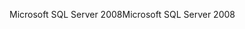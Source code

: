 <span data-ttu-id="10dce-101">Microsoft SQL Server 2008</span><span class="sxs-lookup"><span data-stu-id="10dce-101">Microsoft SQL Server 2008</span></span>